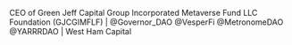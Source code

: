 CEO of Green Jeff Capital Group Incorporated Metaverse Fund LLC Foundation (GJCGIMFLF) | @Governor_DAO @VesperFi @MetronomeDAO @YARRRDAO | West Ham Capital
